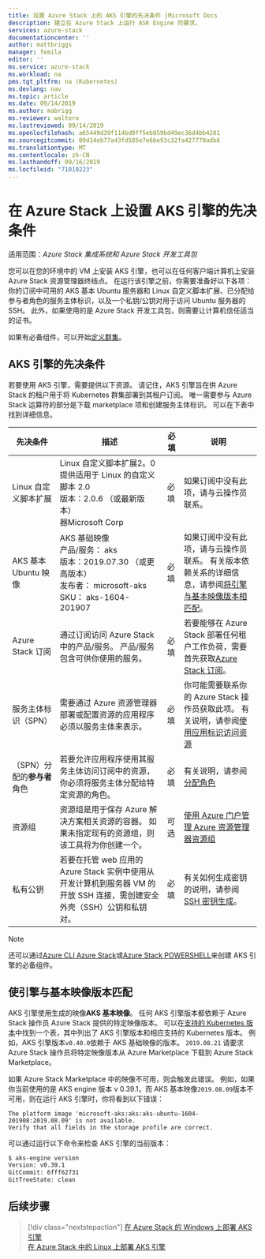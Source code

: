 ```yaml
---
title: 设置 Azure Stack 上的 AKS 引擎的先决条件 |Microsoft Docs
description: 建立在 Azure Stack 上运行 ASK Engine 的要求。
services: azure-stack
documentationcenter: ''
author: mattbriggs
manager: femila
editor: ''
ms.service: azure-stack
ms.workload: na
pms.tgt_pltfrm: na (Kubernetes)
ms.devlang: nav
ms.topic: article
ms.date: 09/14/2019
ms.author: mabrigg
ms.reviewer: waltero
ms.lastreviewed: 09/14/2019
ms.openlocfilehash: a65449d39f114bd0ff5eb859bd49ec36d4bb4281
ms.sourcegitcommit: 09d14eb77a43fd585e7e6be93c32fa427770adb6
ms.translationtype: MT
ms.contentlocale: zh-CN
ms.lasthandoff: 09/16/2019
ms.locfileid: "71019223"
---
```

# <a name="set-up-the-prerequisites-for-the-aks-engine-on-azure-stack"></a>在 Azure Stack 上设置 AKS 引擎的先决条件

适用范围：*Azure Stack 集成系统和 Azure Stack 开发工具包*

您可以在您的环境中的 VM 上安装 AKS 引擎，也可以在任何客户端计算机上安装 Azure Stack 资源管理器终结点。 在运行该引擎之前，你需要准备好以下各项：你的订阅中可用的 AKS 基本 Ubuntu 服务器和 Linux 自定义脚本扩展、已分配给参与者角色的服务主体标识，以及一个私钥/公钥对用于访问 Ubuntu 服务器的 SSH。 此外，如果使用的是 Azure Stack 开发工具包，则需要让计算机信任适当的证书。

如果有必备组件，可以开始[定义群集](azure-stack-kubernetes-aks-engine-deploy-cluster.md)。

## <a name="prerequisites-for-the-aks-engine"></a>AKS 引擎的先决条件

若要使用 AKS 引擎，需要提供以下资源。 请记住，AKS 引擎旨在供 Azure Stack 的租户用于将 Kubernetes 群集部署到其租户订阅。 唯一需要参与 Azure Stack 运算符的部分是下载 marketplace 项和创建服务主体标识。 可以在下表中找到详细信息。

| 先决条件 | 描述 | 必填 | 说明 |
| --- | --- | --- | --- |
| Linux 自定义脚本扩展 | Linux 自定义脚本扩展2。0<br>提供适用于 Linux 的自定义脚本 2.0<br>版本：2.0.6 （或最新版本）<br>器Microsoft Corp | 必填 | 如果订阅中没有此项，请与云操作员联系。 |
| AKS 基本 Ubuntu 映像 | AKS 基础映像<br>产品/服务： aks<br>版本：2019.07.30 （或更高版本）<br>发布者： microsoft-aks<br>SKU： aks-1604-201907 | 必填 | 如果订阅中没有此项，请与云操作员联系。 有关版本依赖关系的详细信息，请参阅[将引擎与基本映像版本相匹配](#matching-engine-to-base-image-version)。 |
| Azure Stack 订阅 | 通过订阅访问 Azure Stack 中的产品/服务。 产品/服务包含可供你使用的服务。 | 必填 | 若要能够在 Azure Stack 部署任何租户工作负荷，需要首先获取[Azure Stack 订阅](https://docs.microsoft.com/azure-stack/user/azure-stack-subscribe-services)。 |
| 服务主体标识（SPN） |  需要通过 Azure 资源管理器部署或配置资源的应用程序必须以服务主体来表示。 | 必填 | 你可能需要联系你的 Azure Stack 操作员获取此项。  有关说明，请参阅[使用应用标识访问资源](https://docs.microsoft.com/azure-stack/operator/azure-stack-create-service-principals) |
| （SPN）分配的**参与者**角色 | 若要允许应用程序使用其服务主体访问订阅中的资源，你必须将服务主体分配给特定资源的角色。 | 必填 | 有关说明，请参阅[分配角色](https://docs.microsoft.com/azure-stack/operator/azure-stack-create-service-principals#assign-a-role) |
| 资源组 | 资源组是用于保存 Azure 解决方案相关资源的容器。 如果未指定现有的资源组，则该工具将为你创建一个。 | 可选 | [使用 Azure 门户管理 Azure 资源管理器资源组](https://docs.microsoft.com/azure/azure-resource-manager/manage-resource-groups-portal) |
| 私有公钥 | 若要在托管 web 应用的 Azure Stack 实例中使用从开发计算机到服务器 VM 的开放 SSH 连接，需创建安全外壳（SSH）公钥和私钥对。 | 必填 | 有关如何生成密钥的说明，请参阅 [SSH 密钥生成](https://docs.microsoft.com/azure-stack/user/azure-stack-dev-start-howto-ssh-public-key)。|

> [!Note]  
> 还可以通过[Azure CLI Azure Stack](https://docs.microsoft.com/azure-stack/user/azure-stack-version-profiles-azurecli2)或[Azure Stack POWERSHELL](https://docs.microsoft.com/azure-stack/operator/azure-stack-powershell-install)来创建 AKS 引擎的必备组件。

## <a name="matching-engine-to-base-image-version"></a>使引擎与基本映像版本匹配

AKS 引擎使用生成的映像**AKS 基本映像**。 任何 AKS 引擎版本都依赖于 Azure Stack 操作员 Azure Stack 提供的特定映像版本。 可以在[支持的 Kubernetes 版本](https://github.com/Azure/aks-engine/blob/master/docs/topics/azure-stack.md#supported-kubernetes-versions)中找到一个表，其中列出了 AKS 引擎版本和相应支持的 Kubernetes 版本。 例如，AKS 引擎版本`v0.40.0`依赖于 AKS 基础映像的版本。 `2019.08.21` 请要求 Azure Stack 操作员将特定映像版本从 Azure Marketplace 下载到 Azure Stack Marketplace。

如果 Azure Stack Marketplace 中的映像不可用，则会触发此错误。 例如，如果你当前使用的是 AKS engine 版本 v 0.39.1，而 AKS 基本映像`2019.08.09`版本不可用，则在运行 AKS 引擎时，你将看到以下错误： 

```Text  
The platform image 'microsoft-aks:aks:aks-ubuntu-1604-201908:2019.08.09' is not available. 
Verify that all fields in the storage profile are correct.
```

可以通过运行以下命令来检查 AKS 引擎的当前版本：

```bash  
$ aks-engine version
Version: v0.39.1
GitCommit: 6fff62731
GitTreeState: clean
```

## <a name="next-steps"></a>后续步骤

> [!div class="nextstepaction"]
> [在 Azure Stack 的 Windows 上部署 AKS 引擎](azure-stack-kubernetes-aks-engine-deploy-windows.md)  
> [在 Azure Stack 中的 Linux 上部署 AKS 引擎](azure-stack-kubernetes-aks-engine-deploy-linux.md)